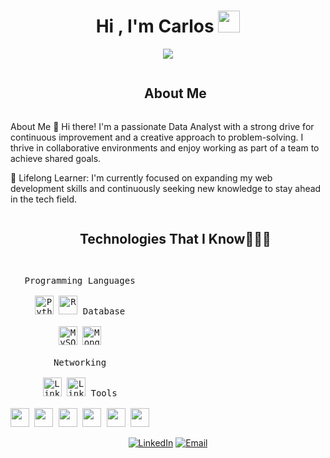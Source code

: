 <h1 align="center"><b>Hi , I'm Carlos </b><img src="https://media.giphy.com/media/hvRJCLFzcasrR4ia7z/giphy.gif" width="35"></h1>
<!--  -->
<p align="center">
  <a href="https://github.com/DenverCoder1/readme-typing-svg"><img src="https://readme-typing-svg.herokuapp.com?font=Fira+Code&size=23&pause=1000&center=true&vCenter=true&random=false&width=435&lines=Data+Analyst;Empowering+Decisions+with+Data;Turning+Data+into+Insights"></a>
</p>

<div id="user-content-toc">
  <ul align="center">
    <summary><h2 style="display: inline-block">About Me</h2></summary>
  </ul>
</div>
About Me
👋 Hi there! I'm a passionate Data Analyst with a strong drive for continuous improvement and a creative approach to problem-solving. I thrive in collaborative environments and enjoy working as part of a team to achieve shared goals.
<br>

🌱 Lifelong Learner: I'm currently focused on expanding my web development skills and continuously seeking new knowledge to stay ahead in the tech field.

<div id="user-content-toc">
  <ul align="center">
    <summary><h2 style="display: inline-block">Technologies That I Know👨🏻‍💻</h2></summary>
  </ul>
</div>

<div>
  <p style="display: inline-block;" align="center">
    <kbd>
      <kbd>Programming Languages</kbd>
      <br>
      <br>
      <img title ='Python' width="30px" src="https://skillicons.dev/icons?i=py" />
       <img title ='R' width="30px" src="https://skillicons.dev/icons?i=r" />
    </kbd>
    <kbd>
      <kbd>Database</kbd>
      <br>
      <br>
      <img title ='MySQL' width="30px" src="https://skillicons.dev/icons?i=mysql"/>
      <img title ='MongoDB' width="30px" src="https://skillicons.dev/icons?i=mongodb"/>
    </kbd>
    <br>
    <br>
    <kbd>
      <kbd>Networking</kbd>
      <br>
      <br>
      <img title ='LinkedIn' width="30px" src="https://skillicons.dev/icons?i=linkedin" />
      <img title ='LinkedIn' width="30px" src="https://skillicons.dev/icons?i=git" />
    </kbd>
    <kbd>
      <kbd>Tools</kbd>
      <br>
      <br>
      <img width="30px" src="https://skillicons.dev/icons?i=anaconda" />
      <img width="30px" src="https://skillicons.dev/icons?i=vscode" />
      <img width="30px" src="https://skillicons.dev/icons?i=pycharm" />
      <img width="30px" src="https://skillicons.dev/icons?i=html" />
      <img width="30px" src="https://skillicons.dev/icons?i=css" />
      <img width="30px" src="https://skillicons.dev/icons?i=sublime" />
  </kbd>
  </p>
</div>
</details>

<div align=center>
  <a href="www.linkedin.com/in/c-cardona-c"><img src="https://img.shields.io/static/v1?style=for-the-badge&message=LinkedIn&color=0A66C2&logo=LinkedIn&logoColor=FFFFFF&label=" alt="LinkedIn" /></a>
  <a href="mailto:carlos22ant@gmail.com?subject=Hi%20Carlos%20,%20nice%20to%20meet%20you!"><img alt="Email" src="https://img.shields.io/static/v1?style=for-the-badge&message=Gmail&color=EA4335&logo=Gmail&logoColor=FFFFFF&label="/></a>
</div>

<!--
**Qarant/Qarant** is a ✨ _special_ ✨ repository because its `README.md` (this file) appears on your GitHub profile.

Here are some ideas to get you started:

- 🔭 I’m currently working on ...
- 🌱 I’m currently learning ...
- 👯 I’m looking to collaborate on ...
- 🤔 I’m looking for help with ...
- 💬 Ask me about ...
- 📫 How to reach me: ...
- 😄 Pronouns: ...
- ⚡ Fun fact: ...
-->
